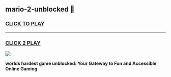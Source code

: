 
## mario-2-unblocked 👋
<h3>
<a href="https://premium.freeplayer.one?title=mario-2-unblocked&ref=14F">CLICK TO PLAY</a></h3>
<hr>

<h3>
<a href="https://premium.freeplayer.one?title=mario-2-unblocked&ref=14F">CLICK 2 PLAY</a>
  
</h3>

<a href="https://premium.freeplayer.one?title=mario-2-unblocked&ref=12F/"><img src="https://clearcache.store/games.png"></a>


**worlds hardest game unblocked: Your Gateway to Fun and Accessible Online Gaming**
